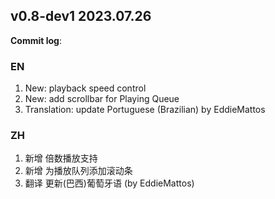 ## **v0.8-dev1 2023.07.26**

**Commit log**:

### EN
1. New: playback speed control
2. New: add scrollbar for Playing Queue
3. Translation: update Portuguese (Brazilian) by EddieMattos


### ZH
1. 新增 倍数播放支持
2. 新增 为播放队列添加滚动条
3. 翻译 更新(巴西)葡萄牙语 (by EddieMattos)


